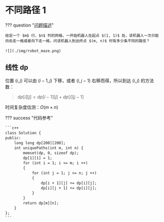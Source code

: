 # 不同路径 1

??? question "[问题描述](https://leetcode.cn/problems/unique-paths/description/)"

    给定一个 $m$ 行、$n$ 列的网格，一开始机器人在起点 $(1, 1)$ 处，该机器人一次只能向右走一格或者向下走一格，问该机器人到达终点 $(m, n)$ 时有多少条不同的路径？

    ![](./img/robot_maze.png)

## 线性 dp

位置 $(i, j)$ 可以由 $(i - 1, j)$ 下移，或者 $(i, j - 1)$ 右移而得，所以到达 $(i, j)$ 的方法数：

> $dp[i][j] = dp[i - 1][j] + dp[i][j - 1]$

时间复杂度估测：$O(m \times n)$

??? success "代码参考"

    ```c++
    class Solution {
    public:
        long long dp[200][200];
        int uniquePaths(int m, int n) {
            memset(dp, 0, sizeof dp);
            dp[1][1] = 1;
            for (int i = 1; i <= m; i ++)
            {
                for (int j = 1; j <= n; j ++)
                {
                    dp[i + 1][j] += dp[i][j];
                    dp[i][j + 1] += dp[i][j];
                }
            }
            return dp[m][n];
        }
    };
    ```